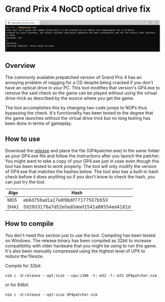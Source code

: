 # Grand Prix 4 NoCD optical drive fix
![Screenshot](https://raw.githubusercontent.com/Lassii-/gp4nocd/main/screenshot_small.png)
## Overview
The commonly available prepatched version of Grand Prix 4 has an annoying problem of nagging for a CD despite being cracked if you don't have an optical drive in your PC. This tool modifies that version's GP4.exe to remove the said check so the game can be played without using the virtual drive-trick as described by the source where you get the game.

The tool accomplishes this by changing two code jumps to NOPs thus bypassing the check. It's functionality has been tested to the degree that the game launches without the virtual drive trick but no long testing has been done in terms of gameplay.

## How to use
Download the [release](https://github.com/Lassii-/gp4nocd/releases/tag/v1.0) and place the file (GP4patcher.exe) in the same folder as your GP4.exe file and follow the instructions after you launch the patcher. You might want to take a copy of your GP4.exe just in case even though this tool has been tested to work properly. The tool will only modify the version of GP4.exe that matches the hashes below. The tool also has a built-in hash check before it does anything so if you don't know to check the hash, you can just try the tool.

| Algo  | Hash |
| ------------- | ------------- |
| MD5  | eb6d756ad1a17e8f8b6f77177507b550  |
| SHA1  | 592903176a7d52e0ad0deef2541a88554ed4181d  |

## How to compile
You don't need this section just to use the tool.
Compiling has been tested on Windows. The release binary has been compiled as 32bit to increase compatibility with older hardware that you might be using to run this game. It's also been manually compressed using the highest level of UPX to reduce the filesize.

Compile for 32bit:

```nim c -d:release --opt:size --cpu:i386 -t:-m32 -l:-m32 GP4patcher.nim```

or for 64bit:

```nim c -d:release --opt:size GP4patcher.nim```

